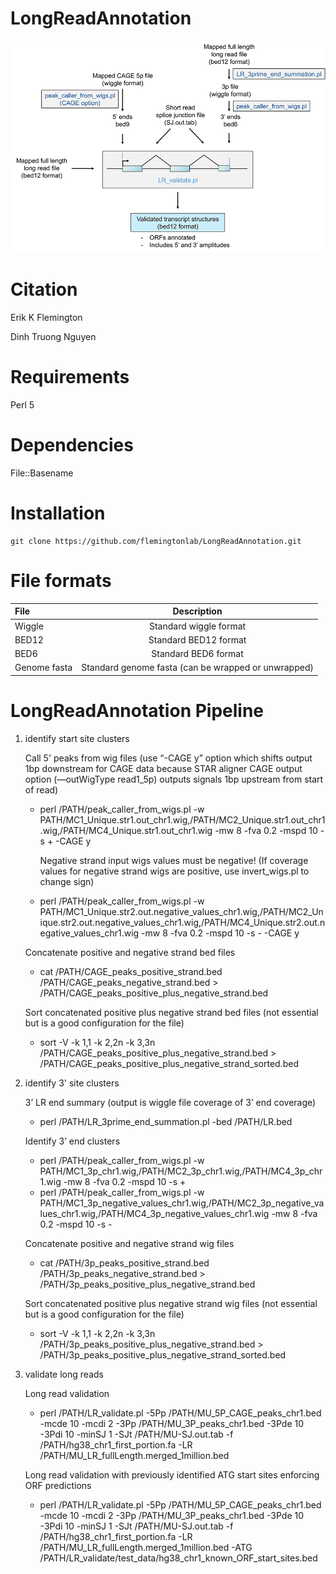 # LongReadAnnotation 
![Validation schematic](images/2_long_read_validation_schematic.jpg)

# Citation

Erik K Flemington

Dinh Truong Nguyen

# Requirements
Perl 5

# Dependencies
File::Basename

# Installation
```
git clone https://github.com/flemingtonlab/LongReadAnnotation.git
```


# File formats

| File    | Description     |
|:---------------|:---------------:|
|Wiggle  | Standard wiggle format |
| BED12 | Standard BED12 format  |
| BED6 | Standard BED6 format  |
| Genome fasta | Standard genome fasta (can be wrapped or unwrapped)|

# LongReadAnnotation Pipeline
1) identify start site clusters
	
	Call 5' peaks from wig files (use “-CAGE y” option which shifts output 1bp downstream for CAGE data because STAR aligner CAGE output option (—outWigType read1_5p) outputs signals 1bp upstream from start of read) 
	- perl /PATH/peak_caller_from_wigs.pl -w PATH/MC1_Unique.str1.out_chr1.wig,/PATH/MC2_Unique.str1.out_chr1.wig,/PATH/MC4_Unique.str1.out_chr1.wig -mw 8 -fva 0.2 -mspd 10 -s + -CAGE y

		Negative strand input wigs values must be negative! (If coverage values for negative strand wigs are positive, use invert_wigs.pl to change sign)
	- perl /PATH/peak_caller_from_wigs.pl -w PATH/MC1_Unique.str2.out.negative_values_chr1.wig,/PATH/MC2_Unique.str2.out.negative_values_chr1.wig,/PATH/MC4_Unique.str2.out.negative_values_chr1.wig -mw 8 -fva 0.2 -mspd 10 -s - -CAGE y


	Concatenate positive and negative strand bed files
	- cat /PATH/CAGE_peaks_positive_strand.bed /PATH/CAGE_peaks_negative_strand.bed > /PATH/CAGE_peaks_positive_plus_negative_strand.bed

	Sort concatenated positive plus negative strand bed files (not essential but is a good configuration for the file)
	- sort -V -k 1,1 -k 2,2n -k 3,3n /PATH/CAGE_peaks_positive_plus_negative_strand.bed > /PATH/CAGE_peaks_positive_plus_negative_strand_sorted.bed

2) identify 3' site clusters

	3’ LR end summary (output is wiggle file coverage of 3’ end coverage)
	- perl /PATH/LR_3prime_end_summation.pl -bed /PATH/LR.bed 

	Identify 3’ end clusters
	- perl /PATH/peak_caller_from_wigs.pl -w PATH/MC1_3p_chr1.wig,/PATH/MC2_3p_chr1.wig,/PATH/MC4_3p_chr1.wig -mw 8 -fva 0.2 -mspd 10 -s +
	- perl /PATH/peak_caller_from_wigs.pl -w PATH/MC1_3p_negative_values_chr1.wig,/PATH/MC2_3p_negative_values_chr1.wig,/PATH/MC4_3p_negative_values_chr1.wig -mw 8 -fva 0.2 -mspd 10 -s -

	Concatenate positive and negative strand wig files
	- cat /PATH/3p_peaks_positive_strand.bed /PATH/3p_peaks_negative_strand.bed > /PATH/3p_peaks_positive_plus_negative_strand.bed

	Sort concatenated positive plus negative strand wig files (not essential but is a good configuration for the file)
	- sort -V -k 1,1 -k 2,2n -k 3,3n /PATH/3p_peaks_positive_plus_negative_strand.bed > /PATH/3p_peaks_positive_plus_negative_strand_sorted.bed


3) validate long reads

	Long read validation
	- perl /PATH/LR_validate.pl   -5Pp /PATH/MU_5P_CAGE_peaks_chr1.bed  -mcde 10 -mcdi 2 -3Pp /PATH/MU_3P_peaks_chr1.bed  -3Pde 10 -3Pdi 10 -minSJ 1 -SJt /PATH/MU-SJ.out.tab  -f /PATH/hg38_chr1_first_portion.fa  -LR /PATH/MU_LR_fullLength.merged_1million.bed

	Long read validation with previously identified ATG start sites enforcing ORF predictions
	- perl /PATH/LR_validate.pl   -5Pp /PATH/MU_5P_CAGE_peaks_chr1.bed  -mcde 10 -mcdi 2 -3Pp /PATH/MU_3P_peaks_chr1.bed  -3Pde 10 -3Pdi 10 -minSJ 1 -SJt /PATH/MU-SJ.out.tab  -f /PATH/hg38_chr1_first_portion.fa  -LR /PATH/MU_LR_fullLength.merged_1million.bed -ATG /PATH/LR_validate/test_data/hg38_chr1_known_ORF_start_sites.bed
